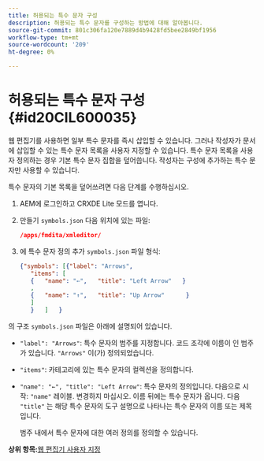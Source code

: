 ```yaml
---
title: 허용되는 특수 문자 구성
description: 허용되는 특수 문자를 구성하는 방법에 대해 알아봅니다.
source-git-commit: 801c306fa120e7889d4b9428fd5bee2849bf1956
workflow-type: tm+mt
source-wordcount: '209'
ht-degree: 0%

---
```



# 허용되는 특수 문자 구성 {#id20CIL600035}

웹 편집기를 사용하면 일부 특수 문자를 즉시 삽입할 수 있습니다. 그러나 작성자가 문서에 삽입할 수 있는 특수 문자 목록을 사용자 지정할 수 있습니다. 특수 문자 목록을 사용자 정의하는 경우 기본 특수 문자 집합을 덮어씁니다. 작성자는 구성에 추가하는 특수 문자만 사용할 수 있습니다.

특수 문자의 기본 목록을 덮어쓰려면 다음 단계를 수행하십시오.

1. AEM에 로그인하고 CRXDE Lite 모드를 엽니다.

1. 만들기 `symbols.json` 다음 위치에 있는 파일:

   ```json
   /apps/fmdita/xmleditor/
   ```

1. 에 특수 문자 정의 추가 `symbols.json` 파일 형식:

   ```json
   {"symbols": [{"label": "Arrows",
      "items": [
      {   "name": "←",   "title": "Left Arrow"   } 
      ,   
      {   "name": "↑",   "title": "Up Arrow"      } 
      ]   
      }   ]   }
   ```


의 구조 `symbols.json` 파일은 아래에 설명되어 있습니다.

- `"label": "Arrows"`: 특수 문자의 범주를 지정합니다. 코드 조각에 이름이 인 범주가 있습니다. `"Arrows"` 이(가) 정의되었습니다.
- `"items"`: 카테고리에 있는 특수 문자의 컬렉션을 정의합니다.
- `"name": "←", "title": "Left Arrow"`: 특수 문자의 정의입니다. 다음으로 시작: `"name"` 레이블. 변경하지 마십시오. 이름 뒤에는 특수 문자가 옵니다. 다음 `"title"` 는 해당 특수 문자의 도구 설명으로 나타나는 특수 문자의 이름 또는 제목입니다.

   범주 내에서 특수 문자에 대한 여러 정의를 정의할 수 있습니다.


**상위 항목:**[&#x200B;웹 편집기 사용자 지정](conf-web-editor.md)

